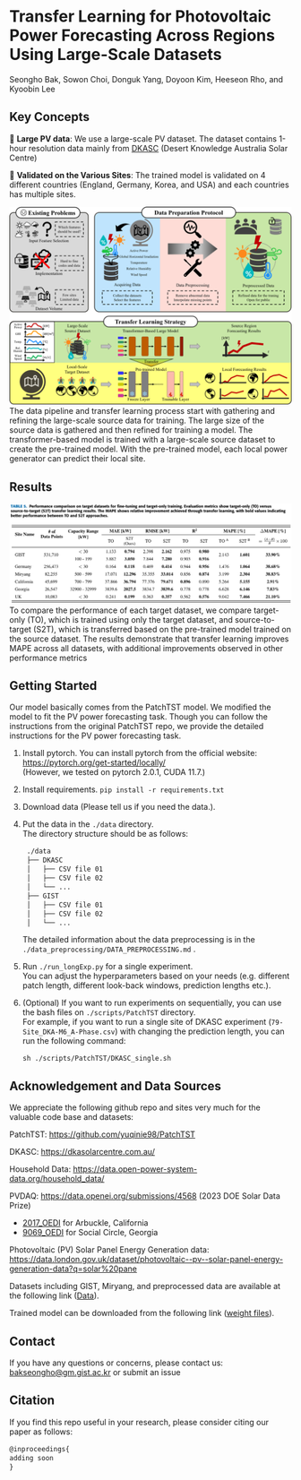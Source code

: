 # Transfer Learning for Photovoltaic Power Forecasting Across Regions Using Large-Scale Datasets

Seongho Bak, Sowon Choi, Donguk Yang, Doyoon Kim, Heeseon Rho, and Kyoobin Lee

## Key Concepts

:star2: **Large PV data**: We use a large-scale PV dataset. The dataset contains 1-hour resolution data mainly from [DKASC](https://dkasolarcentre.com.au/) (Desert Knowledge Australia Solar Centre)

:star2: **Validated on the Various Sites**: The trained model is validated on 4 different countries (England, Germany, Korea, and USA) and each countries has multiple sites. 

![Algorithm Overview](pic/figure1.png)
The data pipeline and transfer learning process start with gathering and refining the large-scale source data for training. The large size of the source data is gathered and then refined for training a model. The transformer-based model is trained with a large-scale source dataset to create the pre-trained model. With the pre-trained model, each local power generator can predict their local site.

## Results

![Result Table](pic/Table5.png)
To compare the performance of each target dataset, we compare target- only (TO), which is trained using only the target dataset, and source-to-target (S2T), which is transferred based on the pre-trained model trained on the source dataset. The results demonstrate that transfer learning improves MAPE across all datasets, with additional improvements observed in other performance metrics

## Getting Started

Our model basically comes from the PatchTST model. We modified the model to fit the PV power forecasting task.
Though you can follow the instructions from the original PatchTST repo, we provide the detailed instructions for the PV power forecasting task.

1. Install pytorch. You can install pytorch from the official website: https://pytorch.org/get-started/locally/  
   (However, we tested on pytorch 2.0.1, CUDA 11.7.)

2. Install requirements. ```pip install -r requirements.txt```

3. Download data (Please tell us if you need the data.).
4. Put the data in the ```./data``` directory.  
   The directory structure should be as follows:
   ```
    ./data
    ├── DKASC
    │   ├── CSV file 01
    │   ├── CSV file 02
    │   └── ...
    ├── GIST
    │   ├── CSV file 01
    │   ├── CSV file 02
    │   └── ...
   
   ```
   The detailed information about the data preprocessing is in the `./data_preprocessing/DATA_PREPROCESSING.md` .

5. Run `./run_longExp.py` for a single experiment.   
   You can adjust the hyperparameters based on your needs (e.g. different patch length, different look-back windows, prediction lengths etc.).

6. (Optional) If you want to run experiments on sequentially, you can use the bash files on `./scripts/PatchTST` directory.  
   For example, if you want to run a single site of DKASC experiment (`79-Site_DKA-M6_A-Phase.csv`) with changing the prediction length, you can run the following command:  
   ```
   sh ./scripts/PatchTST/DKASC_single.sh
   ``` 


## Acknowledgement and Data Sources

We appreciate the following github repo and sites very much for the valuable code base and datasets:

PatchTST: https://github.com/yuqinie98/PatchTST

DKASC: https://dkasolarcentre.com.au/

Household Data: https://data.open-power-system-data.org/household_data/

PVDAQ: https://data.openei.org/submissions/4568 (2023 DOE Solar Data Prize)
- [2017_OEDI](https://data.openei.org/s3_viewer?bucket=oedi-data-lake&prefix=pvdaq%2F2023-solar-data-prize%2F2107_OEDI%2F) for Arbuckle, California
- [9069_OEDI](https://data.openei.org/s3_viewer?bucket=oedi-data-lake&prefix=pvdaq%2F2023-solar-data-prize%2F9069_OEDI%2F) for Social Circle, Georgia

Photovoltaic (PV) Solar Panel Energy Generation data: https://data.london.gov.uk/dataset/photovoltaic--pv--solar-panel-energy-generation-data?q=solar%20pane

Datasets including GIST, Miryang, and preprocessed data are available at the following link ([Data](https://drive.google.com/drive/folders/11tDNAJxlSs12xFQWMFn5pWSBG_TGdhhn?usp=sharing)).

Trained model can be downloaded from the following link ([weight files](https://drive.google.com/drive/folders/1qm9_RJUNnWjZ48sIs_12cyXwsa4UPcHX?usp=sharing)).


## Contact

If you have any questions or concerns, please contact us: bakseongho@gm.gist.ac.kr or submit an issue

## Citation

If you find this repo useful in your research, please consider citing our paper as follows:

```
@inproceedings{
adding soon
}
```
